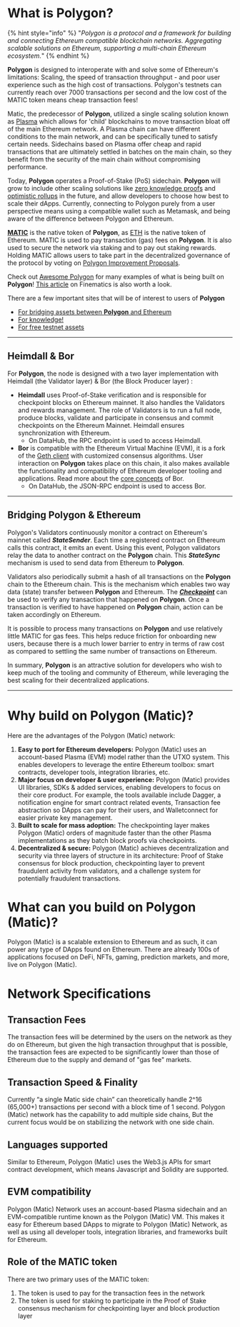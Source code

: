 # What is Polygon?

{% hint style="info" %}
"_Polygon is a protocol and a framework for building and connecting Ethereum compatible blockchain networks. Aggregating scalable solutions on Ethereum, supporting a multi-chain Ethereum ecosystem._"
{% endhint %}

**Polygon** is designed to interoperate with and solve some of Ethereum's limitations: Scaling, the speed of transaction throughput - and poor user experience such as the high cost of transactions. Polygon's testnets can currently reach over 7000 transactions per second and the low cost of the MATIC token means cheap transaction fees!  
  
Matic, the predecessor of **Polygon**, utilized a single scaling solution known as [Plasma](https://education.district0x.io/general-topics/understanding-ethereum/understanding-plasma/) which allows for 'child' blockchains to move transaction bloat off of the main Ethereum network. A Plasma chain can have different conditions to the main network, and can be specifically tuned to satisfy certain needs. Sidechains based on Plasma offer cheap and rapid transactions that are ultimately settled in batches on the main chain, so they benefit from the security of the main chain without compromising performance.

Today, **Polygon** operates a Proof-of-Stake (PoS) sidechain. **Polygon** will grow to include other scaling solutions like [zero knowledge proofs](https://consensys.net/blog/blockchain-explained/zero-knowledge-proofs-starks-vs-snarks/) and [optimistic rollups](https://blog.polygon.technology/polygon-research-ethereum-scaling-with-rollups-8a2c221bf644) in the future, and allow developers to choose how best to scale their dApps. Currently, connecting to Polygon purely from a user perspective means using a compatible wallet such as Metamask, and being aware of the difference between Polygon and Ethereum.

[**MATIC**](https://coinmarketcap.com/currencies/polygon/) is the native token of **Polygon**, as [ETH](https://coinmarketcap.com/currencies/ethereum/) is the native token of Ethereum. MATIC is used to pay transaction (gas) fees on **Polygon**. It is also used to secure the network via staking and to pay out staking rewards. Holding MATIC allows users to take part in the decentralized governance of the protocol by voting on [Polygon Improvement Proposals](https://forum.matic.network/t/polygon-improvement-proposals/630).

Check out [Awesome Polygon](https://awesomepolygon.com/dapps/) for many examples of what is being built on **Polygon**! [This article](https://finematics.com/polygon-commit-chain-explained/) on Finematics is also worth a look.

There are a few important sites that will be of interest to users of **Polygon**

* [For bridging assets between **Polygon** and Ethereum](https://wallet.matic.network)
* [For knowledge!](https://docs.matic.network/) 
* [For free testnet assets](https://faucet.matic.network/)

---

## Heimdall & Bor

For **Polygon**, the node is designed with a two layer implementation with Heimdall (the Validator layer) & Bor (the Block Producer layer) :

* **Heimdall** uses Proof-of-Stake verification and is responsible for checkpoint blocks on Ethereum mainnet. It also handles the Validators and rewards management. The role of Validators is to run a full node, produce blocks, validate and participate in consensus and commit checkpoints on the Ethereum Mainnet. Heimdall ensures synchronization with Ethereum.
  * On DataHub, the RPC endpoint is used to access Heimdall. 
* **Bor** is compatible with the Ethereum Virtual Machine (EVM), it is a fork of the [Geth client](https://geth.ethereum.org/docs/) with customized consensus algorithms. User interaction on **Polygon** takes place on this chain, it also makes available the functionality and compatibility of Ethereum developer tooling and applications.  Read more about the [core concepts](https://docs.matic.network/docs/contribute/bor/core_concepts) of Bor.
  * On DataHub, the JSON-RPC endpoint is used to access Bor.

---

## Bridging Polygon & Ethereum

Polygon's Validators continuously monitor a contract on Ethereum's mainnet called _**StateSender**_. Each time a registered contract on Ethereum calls this contract, it emits an event. Using this event, Polygon validators relay the data to another contract on the **Polygon** chain. This _**StateSync**_ mechanism is used to send data from Ethereum to **Polygon**.

Validators also periodically submit a hash of all transactions on the **Polygon** chain to the Ethereum chain. This is the mechanism which enables two way data \(state\) transfer between **Polygon** and Ethereum. The [_**Checkpoint**_](https://docs.matic.network/docs/contribute/heimdall/checkpoint) can be used to verify any transaction that happened on **Polygon**. Once a transaction is verified to have happened on **Polygon** chain, action can be taken accordingly on Ethereum. 

It is possible to process many transactions on **Polygon** and use relatively little MATIC for gas fees. This helps reduce friction for onboarding new users, because there is a much lower barrier to entry in terms of raw cost as compared to settling the same number of transactions on Ethereum.

In summary, **Polygon** is an attractive solution for developers who wish to keep much of the tooling and community of Ethereum, while leveraging the best scaling for their decentralized applications.

---

# Why build on Polygon \(Matic\)?

Here are the advantages of the Polygon \(Matic\) network:

1. **Easy to port for Ethereum developers:** Polygon \(Matic\) uses an account-based Plasma \(EVM\) model rather than the UTXO system. This enables developers to leverage the entire Ethereum toolbox: smart contracts, developer tools, integration libraries, etc. 
2. **Major focus on developer & user experience:** Polygon \(Matic\) provides UI libraries, SDKs & added services, enabling developers to focus on their core product. For example, the tools available include Dagger, a notification engine for smart contract related events, Transaction fee abstraction so DApps can pay for their users, and Walletconnect for easier private key management. 
3. **Built to scale for mass adoption:** The checkpointing layer makes Polygon \(Matic\) orders of magnitude faster than the other Plasma implementations as they batch block proofs via checkpoints. 
4. **Decentralized & secure:** Polygon \(Matic\) achieves decentralization and security via three layers of structure in its architecture: Proof of Stake consensus for block production, checkpointing layer to prevent fraudulent activity from validators, and a challenge system for potentially fraudulent transactions.

# What can you build on Polygon \(Matic\)?

Polygon \(Matic\) is a scalable extension to Ethereum and as such, it can power any type of DApps found on Ethereum. There are already 100s of applications focused on DeFi, NFTs, gaming, prediction markets, and more, live on Polygon \(Matic\).

# Network Specifications

## Transaction Fees

The transaction fees will be determined by the users on the network as they do on Ethereum, but given the high transaction throughput that is possible, the transaction fees are expected to be significantly lower than those of Ethereum due to the supply and demand of "gas fee" markets.

## Transaction Speed & Finality

Currently “a single Matic side chain” can theoretically handle 2^16 \(65,000+\) transactions per second with a block time of 1 second. Polygon \(Matic\) network has the capability to add multiple side chains, But the current focus would be on stabilizing the network with one side chain.

## Languages supported

Similar to Ethereum, Polygon \(Matic\) uses the Web3.js APIs for smart contract development, which means Javascript and Solidity are supported.

## EVM compatibility

Polygon \(Matic\) Network uses an account-based Plasma sidechain and an EVM-compatible runtime known as the Polygon \(Matic\) VM. This makes it easy for Ethereum based DApps to migrate to Polygon \(Matic\) Network, as well as using all developer tools, integration libraries, and frameworks built for Ethereum.

## Role of the MATIC token

There are two primary uses of the MATIC token:

1. The token is used to pay for the transaction fees in the network
2. The token is used for staking to participate in the Proof of Stake consensus mechanism for checkpointing layer and block production layer
